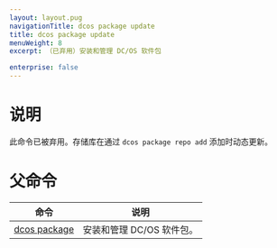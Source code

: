 ```yaml
---
layout: layout.pug
navigationTitle: dcos package update
title: dcos package update
menuWeight: 8
excerpt: （已弃用）安装和管理 DC/OS 软件包

enterprise: false
---
```



# 说明
此命令已被弃用。存储库在通过 `dcos package repo add` 添加时动态更新。

# 父命令

| 命令 | 说明 |
|---------|-------------|
| [dcos package](/zh/1.11/cli/command-reference/dcos-package/) | 安装和管理 DC/OS 软件包。|
